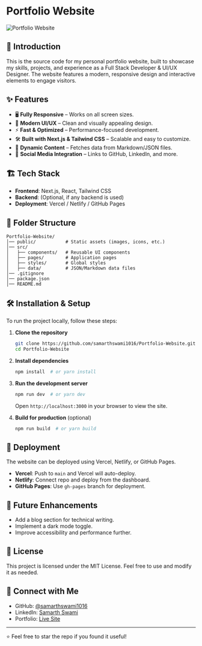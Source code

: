 # Portfolio Website

![Portfolio Website](https://samarth-works.netlify.app/)

## 🚀 Introduction
This is the source code for my personal portfolio website, built to showcase my skills, projects, and experience as a Full Stack Developer & UI/UX Designer. The website features a modern, responsive design and interactive elements to engage visitors.

## ✨ Features
- 🖥️ **Fully Responsive** – Works on all screen sizes.
- 🎨 **Modern UI/UX** – Clean and visually appealing design.
- ⚡ **Fast & Optimized** – Performance-focused development.
- 🛠️ **Built with Next.js & Tailwind CSS** – Scalable and easy to customize.
- 📜 **Dynamic Content** – Fetches data from Markdown/JSON files.
- 🔗 **Social Media Integration** – Links to GitHub, LinkedIn, and more.

## 🏗️ Tech Stack
- **Frontend**: Next.js, React, Tailwind CSS
- **Backend**: (Optional, if any backend is used)
- **Deployment**: Vercel / Netlify / GitHub Pages

## 📂 Folder Structure
```
Portfolio-Website/
│── public/           # Static assets (images, icons, etc.)
│── src/
│   ├── components/   # Reusable UI components
│   ├── pages/        # Application pages
│   ├── styles/       # Global styles
│   ├── data/         # JSON/Markdown data files
│── .gitignore
│── package.json
│── README.md
```

## 🛠️ Installation & Setup
To run the project locally, follow these steps:

1. **Clone the repository**
   ```sh
   git clone https://github.com/samarthswami1016/Portfolio-Website.git
   cd Portfolio-Website
   ```

2. **Install dependencies**
   ```sh
   npm install  # or yarn install
   ```

3. **Run the development server**
   ```sh
   npm run dev  # or yarn dev
   ```
   Open `http://localhost:3000` in your browser to view the site.

4. **Build for production** (optional)
   ```sh
   npm run build  # or yarn build
   ```

## 🚀 Deployment
The website can be deployed using Vercel, Netlify, or GitHub Pages.
- **Vercel**: Push to `main` and Vercel will auto-deploy.
- **Netlify**: Connect repo and deploy from the dashboard.
- **GitHub Pages**: Use `gh-pages` branch for deployment.

## 📌 Future Enhancements
- Add a blog section for technical writing.
- Implement a dark mode toggle.
- Improve accessibility and performance further.

## 📄 License
This project is licensed under the MIT License. Feel free to use and modify it as needed.

## 🤝 Connect with Me
- GitHub: [@samarthswami1016](https://github.com/samarthswami1016)
- LinkedIn: [Samarth Swami](https://www.linkedin.com/in/samarthswami1016)
- Portfolio: [Live Site](https://samarth-works.netlify.app/)

---
⭐ Feel free to star the repo if you found it useful!
